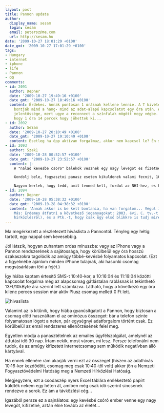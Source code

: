 ```yaml
---
layout: post
title: Pannon update
author:
  display_name: sesam
  login: sesam
  email: petersz@me.com
  url: http://sesam.hu
date: '2009-10-27 18:01:29 +0100'
date_gmt: '2009-10-27 17:01:29 +0100'
tags:
- Hungary
- internet
- iphone
- life
- Pannon
- QQ
comments:
- id: 2091
  author: Depner
  date: '2009-10-27 19:49:16 +0100'
  date_gmt: '2009-10-27 18:49:16 +0100'
  content: Érdekes. Annak pontosan 1 órásnak kellene lennie. A T kivételével a mobilszolgáltatók
    bontják mind a hang- mind az adat-alapú kapcsolatot egy óra után. Adatnál nincs
    jelentőssége, mert ugye a reconnect a színfalak mögött megy végbe. Nem értem,
    hogy 1 óra 14 percek hogy jöhettek ki...
- id: 2092
  author: SeSam
  date: '2009-10-27 20:10:49 +0100'
  date_gmt: '2009-10-27 19:10:49 +0100'
  content: Esetleg ha épp aktívan forgalmaz, akkor nem kapcsol le? Én sem tudom.
- id: 2093
  author: Szak1
  date: '2009-10-28 00:52:57 +0100'
  date_gmt: '2009-10-27 23:52:57 +0100'
  content: |-
    A "nalad kevesbe csoro" balekok vesznek egy nagy levegot es fizetnek, a Pannon meg epp ezert operal megkerdojelezheto korrektseggel.

    Gondolj bele, fogyasztoi panasz eseten kikuldenek valami fecnit, 10% balhez/perel, a 90% pedig bosszankodik es fizet. Vegeredmenyben jobban jarnak, mint ha erdemben kivizsgalnanak minden panaszt. Biztositoknal a jelenseg meg ismertebb: a karigenyek felet valami nem letezo jogi fogalom eseten elutasitjak, es ha csak havi 300 embert sikerul elhajtaniuk igy, mar megerte nekik.

    Nagyon kerlek, hogy tedd, amit tenned kell, fordul az NHI-hez, es koveteld,  ami jar.
- id: 2094
  author: Depner
  date: '2009-10-28 05:38:32 +0100'
  date_gmt: '2009-10-28 04:38:32 +0100'
  content: 'Annak akkor is be kell bontania, ha van forgalom... Végül is mindegy is.
    Más: Érdemes átfutni a következő joganyagokat: 2003. évi. C. tv.-t (az elektronikus
    hírközlésről), és a Ptk.-t, hogy csak úgy első blikkre is tudj mire hivatkozni.'
---
```


Ma megérkezett a részletezett híváslista a Pannontól. Tényleg egy hétig tartott, egy nappal sem kevesebbig.

Jól látszik, hogyan zuhantam ordas mínuszba: vagy az iPhone vagy a Pannon rendszerének a sajátossága, hogy körülbelül egy óra hosszú szakaszokra tagolódik az amúgy többé-kevésbé folyamatos kapcsolat. (Ezt a figyelmébe ajánlom minden iPhone tulajnak, aki hasonló csomag megvásárlásán töri a fejét.)

Így hiába kaptam értesítő SMS-t 10:40-kor, a 10:16:04 és 11:16:04 közötti kapcsolat forgalma még az alapcsomag gátlástalan rablásnak is tekinthető 13Ft/10kByte ára szerint lett számlázva. Látható, hogy a következő egy óra kilenc perces session már aktív Plusz csomag mellett 0 Ft lett.

![hivaslista](http://img.skitch.com/20091027-khg5mayjxaricac4qrj17d438t.jpg)

Valamint az is kitűnik, hogy hiába gyanúsítgatott a Pannon, hogy biztosan a csomag előtt használtam el az ominózus összeget: bár a telefon szinte folyamatosan lógott a neten, pár egységnyi adatforgalom történt csak. Ez körülbelül az email rendszeres ellenőrzésének felel meg.

Egyetlen módja a panasztételnek az emailes ügyfélszolgálat, amelynél az átfutási idő 30 nap. Írtam nekik, most várom, mi lesz. Persze telefonálni nem tudok, és az amúgy kifizetett internetcsomag sem működik negatívban álló kártyával.

Ha ennek ellenére rám akarják verni ezt az összeget (hiszen az adathívás 10:16-kor kezdődött, csomag meg csak 10:40-től volt) akkor jön a Nemzeti Fogyasztóvédelmi Hatóság meg a Nemzeti Hírközlési Hatóság.

Megjegyzem, ezt a csodaszép nyers Excel táblára emlékeztető papírt küldték nekem egy héten át, amiben még csak idő szerint sincsenek rendezve a sorok. Ez ám a távközlési cég...

Igazából persze ez a sajnálatos: egy kevésbé csóró ember venne egy nagy levegőt, kifizetné, aztán élné tovább az életét...
